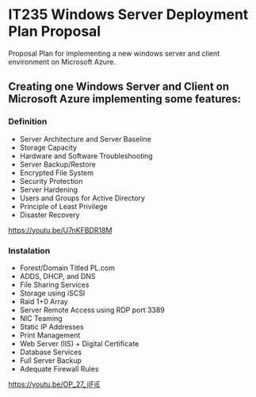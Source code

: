 # IT235 Windows Server Deployment Plan Proposal
Proposal Plan for implementing a new windows server and client environment on Microsoft Azure.

## Creating one Windows Server and Client on Microsoft Azure implementing some features:

### Definition
-	Server Architecture and Server Baseline
-	Storage Capacity
-	Hardware and Software Troubleshooting
-	Server Backup/Restore
-	Encrypted File System
-	Security Protection
-	Server Hardening
-	Users and Groups for Active Directory
-	Principle of Least Privilege
-	Disaster Recovery

https://youtu.be/U7nKFBDR18M

### Instalation
-	Forest/Domain Titled PL.com
-	ADDS, DHCP, and DNS
-	File Sharing Services
-	Storage using iSCSI
-	Raid 1+0 Array 
-	Server Remote Access using RDP port 3389
-	NIC Teaming
-	Static IP Addresses
-	Print Management
-	Web Server (IIS) + Digital Certificate
-	Database Services
-	Full Server Backup
-	Adequate Firewall Rules

https://youtu.be/OP_27_jlFjE
